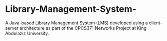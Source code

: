 # Library-Management-System-
A Java-based Library Management System (LMS) developed using a client-server architecture as part of the CPCS371 Networks Project at King Abdulaziz University.
